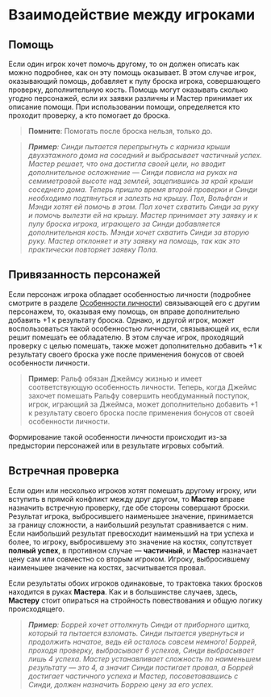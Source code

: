 # Взаимодействие между игроками
## Помощь
Если один игрок хочет помочь другому, то он должен описать как можно подробнее, как он эту помощь оказывает. В этом случае игрок, оказывающий помощь, добавляет к пулу броска игрока, совершающего проверку, дополнительную кость. Помощь могут оказывать сколько угодно персонажей, если их заявки различны и Мастер принимает их описание помощи. При использовании помощи, определяется кто проходит проверку, а кто помогает до броска.

> **Помните**: Помогать после броска нельзя, только до.

> _**Пример**: Синди пытается перепрыгнуть с карниза крыши двухэтажного дома на соседний и выбрасывает частичный успех. Мастер решает, что она достигла своей цели, но вводит дополнительное осложнение — Синди повисла на руках на семиметровой высоте над землей, зацепившись за край крыши соседнего дома. Теперь пришло время второй проверки и Синди необходимо подтянуться и залезть на крышу. Пол, Вольфган и Мэнди хотят ей помочь в этом. Пол хочет схватить Синди за руку и помочь вылезти ей на крышу. Мастер принимает эту заявку и к пулу броска игрока, играющего за Синди добавляется дополнительная кость. Мэнди хочет схватить Синди за вторую руку. Мастер отклоняет и эту заявку на помощь, так как это практически повторяет заявку Пола._

## Привязанность персонажей
Если персонаж игрока обладает особенностью личности (подробнее смотрите в разделе [Особенности личности](pers)) связывающей его с другим персонажем, то, оказывая ему помощь, он вправе дополнительно добавить +1 к результату броска. Однако, и другой игрок, может воспользоваться такой особенностью личности, связывающей их, если решит помешать ее обладателю. В этом случае игрок, проходящий проверку с целью помешать, также может дополнительно добавить +1 к результату своего броска уже после применения бонусов от своей особенности личности.

> **Пример**: Ральф обязан Джеймсу жизнью и имеет соответствующую особенность личности. Теперь, когда Джеймс захочет помешать Ральфу совершить необдуманный поступок, игрок, играющий за Джеймса, может дополнительно добавить +1 к результату своего броска после применения бонусов от своей особенности личности.

Формирование такой особенности личности происходит из-за предыстории персонажей или в результате игровых событий.

## Встречная проверка
Если один или несколько игроков хотят помешать другому игроку, или вступить в прямой конфликт между друг другом, то **Мастер** вправе назначить встречную проверку, где обе стороны совершают броски. Результат игрока, выбросившего наименьшее значение, принимается за границу сложности, а наибольший результат сравнивается с ним. Если наибольший результат превосходит наименьший на три успеха и более, то игроку, выбросившему это значение на костях, сопутствует **полный успех**, в противном случае — **частичный**, и **Мастер** назначает цену сам или совместно со вторым игроком. Игроку, выбросившему наименьшее значение на костях, засчитывается провал.

Если результаты обоих игроков одинаковые, то трактовка таких бросков находится в руках **Мастера**. Как и в большинстве случаев, здесь, **Мастеру** стоит опираться на стройность повествования и общую логику происходящего.

> _**Пример**: Боррей хочет оттолкнуть Синди от приборного щитка, который та пытается взломать. Синди пытается увернуться и продолжить начатое, ведь ей осталось совсем немного! Боррей, проходя проверку, выбрасывает 6 успехов, Синди выбрасывает лишь 4 успеха. Мастер устанавливает сложность по наименьшем результату — это 4, а значит Синди постигает провал, а Боррей достигает частичного успеха и Мастер, посоветовавшись с Синди, должен назначить Боррею цену за его успех._
